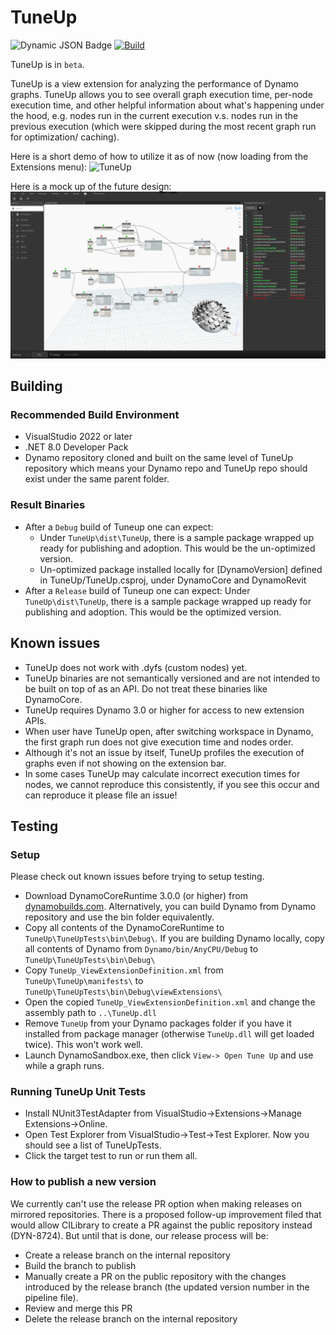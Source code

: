 # TuneUp

![Dynamic JSON Badge](https://img.shields.io/badge/dynamic/json?url=https%3A%2F%2Fraw.githubusercontent.com%2FDynamoDS%2FTuneUp%2Frefs%2Fheads%2Fmaster%2FTuneUp%2Fmanifests%2Fpkg.json&query=%24.version&logo=autodesk&label=dpm)
[![Build](https://github.com/DynamoDS/TuneUp/actions/workflows/build.yml/badge.svg)](https://github.com/DynamoDS/TuneUp/actions/workflows/build.yml)

TuneUp is in `beta`.

TuneUp is a view extension for analyzing the performance of Dynamo graphs. TuneUp allows you to see overall graph execution time, per-node execution time, and other helpful information about what's happening under the hood, e.g. nodes run in the current execution v.s. nodes run in the previous execution (which were skipped during the most recent graph run for optimization/ caching).

Here is a short demo of how to utilize it as of now (now loading from the Extensions menu):
![TuneUp](design/gifs/TuneUpScroll.gif)

Here is a mock up of the future design:
![TuneUp](design/images/TuneUp_Mockup_03_SortedByExecutionOrder.jpg?raw=true "TuneUp")

## Building

### Recommended Build Environment

- VisualStudio 2022 or later
- .NET 8.0 Developer Pack
- Dynamo repository cloned and built on the same level of TuneUp repository which means your Dynamo repo and TuneUp repo should exist under the same parent folder.

### Result Binaries

- After a `Debug` build of Tuneup one can expect:
  - Under `TuneUp\dist\TuneUp`, there is a sample package wrapped up ready for publishing and adoption. This would be the un-optimized version.
  - Un-optimized package installed locally for [DynamoVersion] defined in TuneUp/TuneUp.csproj, under DynamoCore and DynamoRevit
- After a `Release` build of Tuneup one can expect:
Under `TuneUp\dist\TuneUp`, there is a sample package wrapped up ready for publishing and adoption. This would be the optimized version.

## Known issues

- TuneUp does not work with .dyfs (custom nodes) yet.
- TuneUp binaries are not semantically versioned and are not intended to be built on top of as an API. Do not treat these binaries like DynamoCore.
- TuneUp requires Dynamo 3.0 or higher for access to new extension APIs.
- When user have TuneUp open, after switching workspace in Dynamo, the first graph run does not give execution time and nodes order.
- Although it's not an issue by itself, TuneUp profiles the execution of graphs even if not showing on the extension bar.
- In some cases TuneUp may calculate incorrect execution times for nodes, we cannot reproduce this consistently, if you see this occur and can reproduce it please file an issue!

## Testing

### Setup

Please check out known issues before trying to setup testing.

- Download DynamoCoreRuntime 3.0.0 (or higher) from [dynamobuilds.com](https://dynamobuilds.com/). Alternatively, you can build Dynamo from Dynamo repository and use the bin folder equivalently.
- Copy all contents of the DynamoCoreRuntime to `TuneUp\TuneUpTests\bin\Debug\`. If you are building Dynamo locally, copy all contents of Dynamo from `Dynamo/bin/AnyCPU/Debug` to `TuneUp\TuneUpTests\bin\Debug\`
- Copy `TuneUp_ViewExtensionDefinition.xml` from `TuneUp\TuneUp\manifests\` to `TuneUp\TuneUpTests\bin\Debug\viewExtensions\`
- Open the copied `TuneUp_ViewExtensionDefinition.xml` and change the assembly path to `..\TuneUp.dll`
- Remove `TuneUp` from your Dynamo packages folder if you have it installed from package manager (otherwise `TuneUp.dll` will get loaded twice). This won't work well.
- Launch DynamoSandbox.exe, then click `View-> Open Tune Up` and use while a graph runs.

### Running TuneUp Unit Tests

- Install NUnit3TestAdapter from VisualStudio->Extensions->Manage Extensions->Online.
- Open Test Explorer from VisualStudio->Test->Test Explorer. Now you should see a list of TuneUpTests.
- Click the target test to run or run them all.

### How to publish a new version

We currently can't use the release PR option when making releases on mirrored repositories. There is a proposed follow-up improvement filed that would allow CILibrary to create a PR against the public repository instead (DYN-8724). But until that is done, our release process will be:

- Create a release branch on the internal repository
- Build the branch to publish
- Manually create a PR on the public repository with the changes introduced by the release branch (the updated version number in the pipeline file).
- Review and merge this PR
- Delete the release branch on the internal repository
